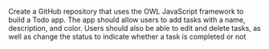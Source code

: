 Create a GitHub repository that uses the OWL JavaScript framework to build a Todo app. The app should allow users to add tasks with a name, description, and color. Users should also be able to edit and delete tasks, as well as change the status to indicate whether a task is completed or not
